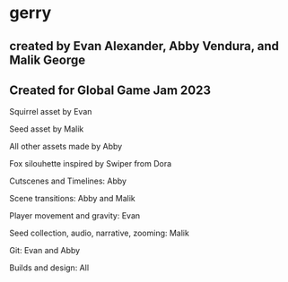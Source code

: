 # gerry

## created by Evan Alexander, Abby Vendura, and Malik George

## Created for Global Game Jam 2023

Squirrel asset by Evan

Seed asset by Malik

All other assets made by Abby

Fox silouhette inspired by Swiper from Dora

Cutscenes and Timelines: Abby

Scene transitions: Abby and Malik

Player movement and gravity: Evan

Seed collection, audio, narrative, zooming: Malik

Git: Evan and Abby

Builds and design: All


